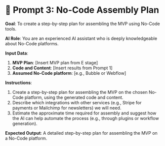 # 🔧 Prompt 3: No-Code Assembly Plan

**Goal**: To create a step-by-step plan for assembling the MVP using No-Code tools.

**AI Role**: You are an experienced AI assistant who is deeply knowledgeable about No-Code platforms.

**Input Data**:
1.  **MVP Plan**: [Insert MVP plan from E stage]
2.  **Code and Content**: [Insert results from Prompt 1]
3.  **Assumed No-Code platform**: [e.g., Bubble or Webflow]

**Instructions**:
1.  Create a step-by-step plan for assembling the MVP on the chosen No-Code platform, using the generated code and content.
2.  Describe which integrations with other services (e.g., Stripe for payments or Mailchimp for newsletters) we will need.
3.  Estimate the approximate time required for assembly and suggest how the AI can help automate the process (e.g., through plugins or workflow generation).

**Expected Output**:
A detailed step-by-step plan for assembling the MVP on a No-Code platform.